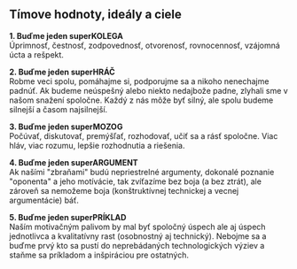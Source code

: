 ## Tímove hodnoty, ideály a ciele

**1. Buďme jeden superKOLEGA**  
Úprimnosť, čestnosť, zodpovednosť, otvorenosť, rovnocennosť, vzájomná úcta a rešpekt.

**2. Buďme jeden superHRÁČ**  
Robme veci spolu, pomáhajme si, podporujme sa a nikoho nenechajme padnúť. Ak budeme neúspešný alebo niekto nedajbože padne, zlyhali sme v našom snažení spoločne. Každý z nás môže byť silný, ale spolu budeme silnejší a časom najsilnejší.

**3. Buďme jeden superMOZOG**  
Počúvať, diskutovať, premýšľať, rozhodovať, učiť sa a rásť spoločne. Viac hláv, viac rozumu, lepšie rozhodnutia a riešenia.

**4. Buďme jeden superARGUMENT**  
Ak našími "zbraňami" budú nepriestrelné argumenty, dokonalé poznanie "oponenta" a jeho motívácie, tak zvíťazíme bez boja (a bez ztrát), ale zároveň sa nemožeme boja (konštruktívnej technickej a vecnej argumentácie) báť.

**5. Buďme jeden superPRÍKLAD**  
Naším motivačným palivom by mal byť spoločný úspech ale aj úspech jednotlivca a kvalitatívny rast (osobnostný aj technický). Nebojme sa a buďme prvý kto sa pustí do neprebádaných technologických výziev a staňme sa príkladom a inšpiráciou pre ostatných.
